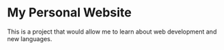 # My Personal Website
This is a project that would allow me to learn about web development and new languages. 

